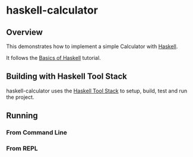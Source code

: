 # haskell-calculator

## Overview
This demonstrates how to implement a simple Calculator with [Haskell][1].

It follows the [Basics of Haskell][2] tutorial.

## Building with Haskell Tool Stack

haskell-calculator uses the [Haskell Tool Stack][3] to setup, build, test and run the project.

## Running

### From Command Line

### From REPL

[1]: https://www.haskell.org
[2]: https://www.schoolofhaskell.com/school/starting-with-haskell/basics-of-haskell
[3]: https://docs.haskellstack.org/